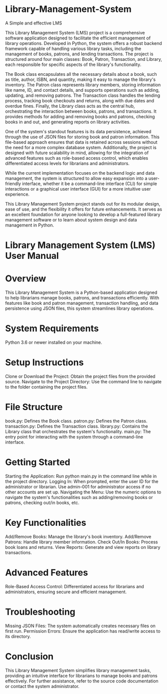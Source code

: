 # Library-Management-System
A Simple and effective LMS


This Library Management System (LMS) project is a comprehensive software application designed to facilitate the efficient management of library operations. Developed in Python, the system offers a robust backend framework capable of handling various library tasks, including the management of books, patrons, and lending transactions. The project is structured around four main classes: Book, Patron, Transaction, and Library, each responsible for specific aspects of the library's functionality.

The Book class encapsulates all the necessary details about a book, such as title, author, ISBN, and quantity, making it easy to manage the library's inventory. The Patron class represents library members, storing information like name, ID, and contact details, and supports operations such as adding, updating, and removing patrons. The Transaction class handles the lending process, tracking book checkouts and returns, along with due dates and overdue fines. Finally, the Library class acts as the central hub, orchestrating the interaction between books, patrons, and transactions. It provides methods for adding and removing books and patrons, checking books in and out, and generating reports on library activities.

One of the system's standout features is its data persistence, achieved through the use of JSON files for storing book and patron information. This file-based approach ensures that data is retained across sessions without the need for a more complex database system. Additionally, the project is designed with future scalability in mind, allowing for the integration of advanced features such as role-based access control, which enables differentiated access levels for librarians and administrators.

While the current implementation focuses on the backend logic and data management, the system is structured to allow easy expansion into a user-friendly interface, whether it be a command-line interface (CLI) for simple interactions or a graphical user interface (GUI) for a more intuitive user experience.

This Library Management System project stands out for its modular design, ease of use, and the flexibility it offers for future enhancements. It serves as an excellent foundation for anyone looking to develop a full-featured library management software or to learn about system design and data management in Python.



# Library Management System (LMS) User Manual
# Overview
This Library Management System is a Python-based application designed to help librarians manage books, patrons, and transactions efficiently. With features like book and patron management, transaction handling, and data persistence using JSON files, this system streamlines library operations.

# System Requirements
Python 3.6 or newer installed on your machine.


# Setup Instructions
Clone or Download the Project: Obtain the project files from the provided source.
Navigate to the Project Directory: Use the command line to navigate to the folder containing the project files.


# File Structure
book.py: Defines the Book class.
patron.py: Defines the Patron class.
transaction.py: Defines the Transaction class.
library.py: Contains the Library class that orchestrates the system's functionality.
main.py: The entry point for interacting with the system through a command-line interface.


# Getting Started
Starting the Application: Run python main.py in the command line while in the project directory.
Logging In: When prompted, enter the user ID for the administrator or librarian. Use admin-001 for administrator access if no other accounts are set up.
Navigating the Menu: Use the numeric options to navigate the system's functionalities such as adding/removing books or patrons, checking out/in books, etc.


# Key Functionalities
Add/Remove Books: Manage the library's book inventory.
Add/Remove Patrons: Handle library member information.
Check Out/In Books: Process book loans and returns.
View Reports: Generate and view reports on library transactions.


# Advanced Features
Role-Based Access Control: Differentiated access for librarians and administrators, ensuring secure and efficient management.


# Troubleshooting
Missing JSON Files: The system automatically creates necessary files on first run.
Permission Errors: Ensure the application has read/write access to its directory.


# Conclusion
This Library Management System simplifies library management tasks, providing an intuitive interface for librarians to manage books and patrons effectively. For further assistance, refer to the source code documentation or contact the system administrator.
